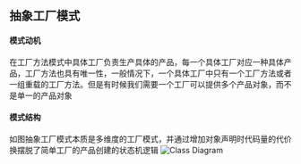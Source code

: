 ## 抽象工厂模式
#### 模式动机
在工厂方法模式中具体工厂负责生产具体的产品，每一个具体工厂对应一种具体产品，工厂方法也具有唯一性，一般情况下，一个具体工厂中只有一个工厂方法或者一组重载的工厂方法。但是有时候我们需要一个工厂可以提供多个产品对象，而不是单一的产品对象
#### 模式结构
如图抽象工厂模式本质是多维度的工厂模式，并通过增加对象声明时代码量的代价换摆脱了简单工厂的产品创建的状态机逻辑
![Class Diagram](http://www.plantuml.com/plantuml/proxy?src=https://raw.githubusercontent.com/yueyangtian/Design-pattern/master/UML/abstract_factory.puml)